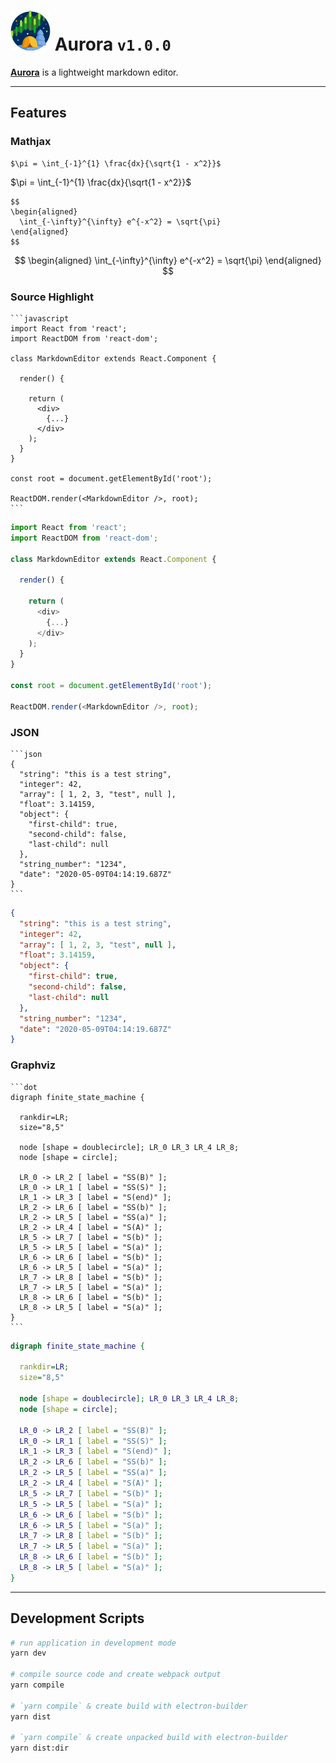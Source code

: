 # ![](https://github.com/aguang-xyz/aurora/raw/master/resources/icons/64x64.png) Aurora `v1.0.0`

**[Aurora](https://github.com/aguang-xyz/aurora)** is a lightweight markdown editor.

***
## Features

### Mathjax

```
$\pi = \int_{-1}^{1} \frac{dx}{\sqrt{1 - x^2}}$
```

$\pi = \int_{-1}^{1} \frac{dx}{\sqrt{1 - x^2}}$

```
$$
\begin{aligned}
  \int_{-\infty}^{\infty} e^{-x^2} = \sqrt{\pi}
\end{aligned}
$$
```

$$
\begin{aligned}
  \int_{-\infty}^{\infty} e^{-x^2} = \sqrt{\pi}
\end{aligned}
$$

### Source Highlight

~~~
```javascript
import React from 'react';
import ReactDOM from 'react-dom';

class MarkdownEditor extends React.Component {
 
  render() {
  
    return (
      <div>
        {...}
      </div>
    );
  }
}

const root = document.getElementById('root');

ReactDOM.render(<MarkdownEditor />, root);
```
~~~

```javascript
import React from 'react';
import ReactDOM from 'react-dom';

class MarkdownEditor extends React.Component {
 
  render() {
  
    return (
      <div>
        {...}
      </div>
    );
  }
}

const root = document.getElementById('root');

ReactDOM.render(<MarkdownEditor />, root);
```

### JSON

~~~
```json
{
  "string": "this is a test string",
  "integer": 42,
  "array": [ 1, 2, 3, "test", null ],
  "float": 3.14159,
  "object": {
    "first-child": true,
    "second-child": false,
    "last-child": null
  },
  "string_number": "1234",
  "date": "2020-05-09T04:14:19.687Z"
}
```
~~~

```json
{
  "string": "this is a test string",
  "integer": 42,
  "array": [ 1, 2, 3, "test", null ],
  "float": 3.14159,
  "object": {
    "first-child": true,
    "second-child": false,
    "last-child": null
  },
  "string_number": "1234",
  "date": "2020-05-09T04:14:19.687Z"
}
```

### Graphviz

~~~
```dot
digraph finite_state_machine {

  rankdir=LR;
  size="8,5"
  
  node [shape = doublecircle]; LR_0 LR_3 LR_4 LR_8;
  node [shape = circle];
  
  LR_0 -> LR_2 [ label = "SS(B)" ];
  LR_0 -> LR_1 [ label = "SS(S)" ];
  LR_1 -> LR_3 [ label = "S(end)" ];
  LR_2 -> LR_6 [ label = "SS(b)" ];
  LR_2 -> LR_5 [ label = "SS(a)" ];
  LR_2 -> LR_4 [ label = "S(A)" ];
  LR_5 -> LR_7 [ label = "S(b)" ];
  LR_5 -> LR_5 [ label = "S(a)" ];
  LR_6 -> LR_6 [ label = "S(b)" ];
  LR_6 -> LR_5 [ label = "S(a)" ];
  LR_7 -> LR_8 [ label = "S(b)" ];
  LR_7 -> LR_5 [ label = "S(a)" ];
  LR_8 -> LR_6 [ label = "S(b)" ];
  LR_8 -> LR_5 [ label = "S(a)" ];
}
```
~~~

```dot
digraph finite_state_machine {

  rankdir=LR;
  size="8,5"
  
  node [shape = doublecircle]; LR_0 LR_3 LR_4 LR_8;
  node [shape = circle];
  
  LR_0 -> LR_2 [ label = "SS(B)" ];
  LR_0 -> LR_1 [ label = "SS(S)" ];
  LR_1 -> LR_3 [ label = "S(end)" ];
  LR_2 -> LR_6 [ label = "SS(b)" ];
  LR_2 -> LR_5 [ label = "SS(a)" ];
  LR_2 -> LR_4 [ label = "S(A)" ];
  LR_5 -> LR_7 [ label = "S(b)" ];
  LR_5 -> LR_5 [ label = "S(a)" ];
  LR_6 -> LR_6 [ label = "S(b)" ];
  LR_6 -> LR_5 [ label = "S(a)" ];
  LR_7 -> LR_8 [ label = "S(b)" ];
  LR_7 -> LR_5 [ label = "S(a)" ];
  LR_8 -> LR_6 [ label = "S(b)" ];
  LR_8 -> LR_5 [ label = "S(a)" ];
}
```

***
## Development Scripts

```bash
# run application in development mode
yarn dev

# compile source code and create webpack output
yarn compile

# `yarn compile` & create build with electron-builder
yarn dist   

# `yarn compile` & create unpacked build with electron-builder
yarn dist:dir
```
